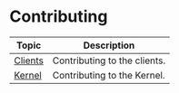 # Contributing

| Topic | Description |
| ------- | ----------- |
| [Clients](./clients/index.md) | Contributing to the clients. |
| [Kernel](./kerneø/index.md) | Contributing to the Kernel. |
